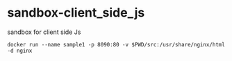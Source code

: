 # sandbox-client_side_js
sandbox for client side Js


```
docker run --name sample1 -p 8090:80 -v $PWD/src:/usr/share/nginx/html -d nginx
```
